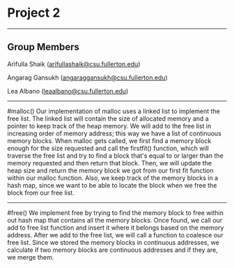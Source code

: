 # Project 2
---
## Group Members
Arifulla Shaik (arifullashaik@csu.fullerton.edu)

Angarag Gansukh (angaraggansukh@csu.fullerton.edu)

Lea Albano (leaalbano@csu.fullerton.edu)

---
#malloc()
Our implementation of malloc uses a linked list to implement the free list. The linked list will contain the size of allocated memory and a pointer to keep track of the heap memory. We will add to the free list in increasing order of memory address; this way we have a list of continuous memory blocks. When malloc gets called, we first find a memory block enough for the size requested and call the firstfit() function, which will traverse the free list and try to find a block that's equal to or larger than the memory requested and then return that block. Then, we will update the heap size and return the memory block we got from our first fit function 
within our malloc function. Also, we keep track of the memory blocks in a hash map, since we want to be able to locate the block when we free the block from our free list. 

---
#free() 
We implement free by trying to find the memory block to free within out hash map that contains all the memory blocks. Once found, we call our add to free list function and insert it where it belongs based on the memory address. After we add to the free list, we will call a function to coalesce our free list. Since we stored the memory blocks in continuous addresses, we calculate if two memory blocks are continuous addresses and if they are, we merge them. 
